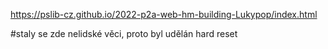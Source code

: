 ﻿https://pslib-cz.github.io/2022-p2a-web-hm-building-Lukypop/index.html


#staly se zde nelidské věci, proto byl udělán hard reset
